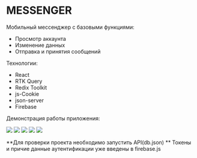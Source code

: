 # MESSENGER

Мобильный мессенджер с базовыми функциями:

- Просмотр аккаунта
- Изменение данных
- Отправка и принятия сообщений

Технологии:

- React
- RTK Query
- Redix Toolkit
- js-Cookie
- json-server
- Firebase

 Демонстрация работы приложения:

<img src='/demo/welcome.gif'/>
<img src='/demo/edit_profile.gif'/>
<img src='/demo/new_msg.gif'/>
<img src='/demo/search.gif'/>
<img src='/demo/another_profile.gif'/>

 **Для проверки проекта необходимо запустить API(db.json)
 ** Токены и причие данные аутентификации уже введены в firebase.js
